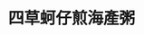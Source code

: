 ---
title: "四草蚵仔煎海產粥"
description: "四草蚵仔煎海產粥"
layout: shop
keywords:
  - 美食競賽
  - 台灣美食
  - 美食精選
datePublished: "2025-06-30"
dateModified: "2025-07-06"
city: "台南市"
district: "東區"
address: "台南市東區林森路一段316號"
phone: "0915809885"
geo: "22.98290440365182, 120.21947612764448"
google_map: "https://maps.app.goo.gl/wH61jw2Y4JkMKwXn6"
footinder: "https://footinder.com.tw/%E5%8F%B0%E5%8D%97%E5%B8%82%E6%9D%B1%E5%8D%80/114425/"
official: "https://www.facebook.com/p/%E5%9B%9B%E8%8D%89%E8%9A%B5%E4%BB%94%E7%85%8E%E6%A0%AA%E5%BC%8F%E6%9C%83%E7%A4%BE-100054660180752/"
award:
  - name: "夜市王"
    year: "2024"
    entries:
      - nightMarket: "大東夜市"
        food_type: "蚵仔煎"
        rank: "第七名"

---